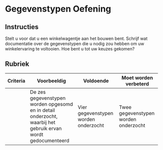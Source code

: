 # Gegevenstypen Oefening

## Instructies

Stelt u voor dat u een winkelwagentje aan het bouwen bent. Schrijf wat documentatie over de gegevenstypen die u nodig zou hebben om uw winkelervaring te voltooien. Hoe bent u tot uw keuzes gekomen?

## Rubriek

| Criteria | Voorbeeldig                                                                                                  | Voldoende                            | Moet worden verbeterd                |
| -------- | ------------------------------------------------------------------------------------------------------------ | ------------------------------------ | ------------------------------------ |
|          | De zes gegevenstypen worden opgesomd en in detail onderzocht, waarbij het gebruik ervan wordt gedocumenteerd | Vier gegevenstypen worden onderzocht | Twee gegevenstypen worden onderzocht |
